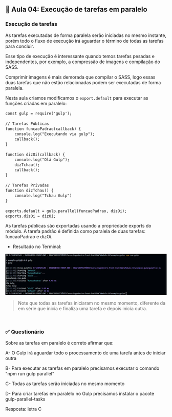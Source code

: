 ## 📝 Aula 04: Execução de tarefas em paralelo 
### Execução de tarefas
As tarefas executadas de forma paralela serão iniciadas no mesmo instante, porém todo o fluxo de execução irá aguardar o
término de todas as tarefas para concluir.

Esse tipo de execução é interessante quando temos tarefas pesadas e independentes, por exemplo, a compressão de imagens e compilação do SASS.

Comprimir imagens é mais demorada que compilar o SASS, logo essas duas tarefas que não estão relacionadas podem ser executadas de forma paralela.

Nesta aula criamos modificamos o ``export.default`` para executar as funções criadas em paralelo:
```
const gulp = require('gulp');

// Tarefas Públicas
function funcaoPadrao(callback) {
    console.log("Executando via gulp");
    callback();
}

function dizOi(callback) {
    console.log("Olá Gulp");
    dizTchau();
    callback();
}

// Tarefas Privadas
function dizTchau() {
    console.log("Tchau Gulp")
}

exports.default = gulp.parallel(funcaoPadrao, dizOi);
exports.dizOi = dizOi;
```
As tarefas públicas são exportadas usando a propriedade exports do módulo. A tarefa padrão é definida como paralela de duas tarefas: funcaoPadrao e dizOi.

- Resultado no Terminal:
<img src="./img-gulp.jpg" alt="imagem do resultado do comando gulp no terminal">

> Note que todas as tarefas iniciaram no mesmo momento, diferente da em série que inicia e finaliza uma tarefa e depois inicia outra.

<br>

### ✅ Questionário
Sobre as tarefas em paralelo é correto afirmar que:

A- O Gulp irá aguardar todo o processamento de uma tarefa antes de iniciar outra

B- Para executar as tarefas em paralelo precisamos executar o comando "npm run gulp parallel"

C- Todas as tarefas serão iniciadas no mesmo momento

D- Para criar tarefas em paralelo no Gulp precisamos instalar o pacote gulp-parallel-tasks 

Resposta: letra C